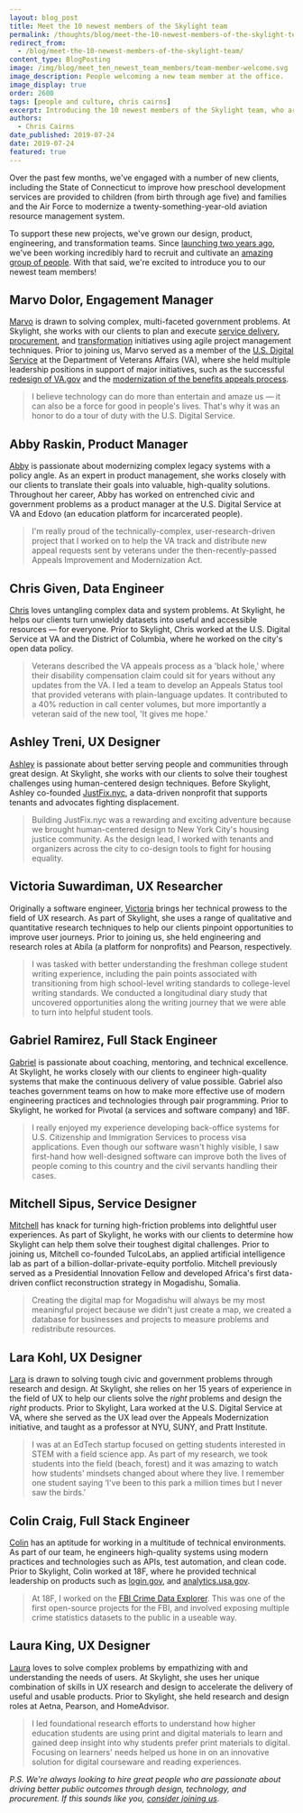 ```yaml
---
layout: blog_post
title: Meet the 10 newest members of the Skylight team
permalink: /thoughts/blog/meet-the-10-newest-members-of-the-skylight-team/
redirect_from:
  - /blog/meet-the-10-newest-members-of-the-skylight-team/
content_type: BlogPosting
image: /img/blog/meet_ten_newest_team_members/team-member-welcome.svg
image_description: People welcoming a new team member at the office.
image_display: true
order: 2600
tags: [people and culture, chris cairns]
excerpt: Introducing the 10 newest members of the Skylight team, who are working together to make government services better for everyone.
authors:
  - Chris Cairns
date_published: 2019-07-24
date: 2019-07-24
featured: true
---
```


Over the past few months, we've engaged with a number of new clients, including the State of Connecticut to improve how preschool development services are provided to children (from birth through age five) and families and the Air Force to modernize a twenty-something-year-old aviation resource management system.

To support these new projects, we've grown our design, product, engineering, and transformation teams. Since [launching two years ago](/blog/five-former-presidential-innovation-fellows-and-18f-cofounders-join-skylight/), we've been working incredibly hard to recruit and cultivate an [amazing group of people](/company/about/). With that said, we're excited to introduce you to our newest team members!

## Marvo Dolor, Engagement Manager

[Marvo](/company/about/#marvo-dolor) is drawn to solving complex, multi-faceted government problems. At Skylight, she works with our clients to plan and execute [service delivery](/work/services/#service-delivery), [procurement](/work/services/#procurement), and [transformation](/work/services/#digital-transformation) initiatives using agile project management techniques. Prior to joining us, Marvo served as a member of the [U.S. Digital Service](https://www.usds.gov/) at the Department of Veterans Affairs (VA), where she held multiple leadership positions in support of major initiatives, such as the successful [redesign of VA.gov](https://www.va.gov/) and the [modernization of the benefits appeals process](https://www.fedscoop.com/help-usds-va-improves-benefits-appeals-tracking-tool/).

<blockquote class="pullquote" markdown="1">
I believe technology can do more than entertain and amaze us — it can also be a force for good in people's lives. That's why it was an honor to do a tour of duty with the U.S. Digital Service.
</blockquote>

## Abby Raskin, Product Manager

[Abby](/company/about/#abby-raskin) is passionate about modernizing complex legacy systems with a policy angle. As an expert in product management, she works closely with our clients to translate their goals into valuable, high-quality solutions. Throughout her career, Abby has worked on entrenched civic and government problems as a product manager at the U.S. Digital Service at VA and Edovo (an education platform for incarcerated people).

<blockquote class="pullquote" markdown="1">
I'm really proud of the technically-complex, user-research-driven project that I worked on to help the VA track and distribute new appeal requests sent by veterans under the then-recently-passed Appeals Improvement and Modernization Act.
</blockquote>

## Chris Given, Data Engineer

[Chris](/company/about/#chris-given) loves untangling complex data and system problems. At Skylight, he helps our clients turn unwieldy datasets into useful and accessible resources — for everyone. Prior to Skylight, Chris worked at the U.S. Digital Service at VA and the District of Columbia, where he worked on the city's open data policy.

<blockquote class="pullquote" markdown="1">
Veterans described the VA appeals process as a 'black hole,' where their disability compensation claim could sit for years without any updates from the VA. I led a team to develop an Appeals Status tool that provided veterans with plain-language updates. It contributed to a 40% reduction in call center volumes, but more importantly a veteran said of the new tool, 'It gives me hope.'
</blockquote>

## Ashley Treni, UX Designer

[Ashley](/company/about/#ashley-treni) is passionate about better serving people and communities through great design. At Skylight, she works with our clients to solve their toughest challenges using human-centered design techniques. Before Skylight, Ashley co-founded [JustFix.nyc](https://www.justfix.nyc/), a data-driven nonprofit that supports tenants and advocates fighting displacement.

<blockquote class="pullquote" markdown="1">
Building JustFix.nyc was a rewarding and exciting adventure because we brought human-centered design to New York City's housing justice community. As the design lead, I worked with tenants and organizers across the city to co-design tools to fight for housing equality.
</blockquote>

## Victoria Suwardiman, UX Researcher

Originally a software engineer, [Victoria](/company/about/#victoria-suwardiman) brings her technical prowess to the field of UX research. As part of Skylight, she uses a range of qualitative and quantitative research techniques to help our clients pinpoint opportunities to improve user journeys. Prior to joining us, she held engineering and research roles at Abila (a platform for nonprofits) and Pearson, respectively.

<blockquote class="pullquote" markdown="1">
I was tasked with better understanding the freshman college student writing experience, including the pain points associated with transitioning from high school-level writing standards to college-level writing standards. We conducted a longitudinal diary study that uncovered opportunities along the writing journey that we were able to turn into helpful student tools.
</blockquote>

## Gabriel Ramirez, Full Stack Engineer

[Gabriel](/company/about/#gabriel-ramirez) is passionate about coaching, mentoring, and technical excellence. At Skylight, he works closely with our clients to engineer high-quality systems that make the continuous delivery of value possible. Gabriel also teaches government teams on how to make more effective use of modern engineering practices and technologies through pair programming. Prior to Skylight, he worked for Pivotal (a services and software company) and 18F.

<blockquote class="pullquote" markdown="1">
I really enjoyed my experience developing back-office systems for U.S. Citizenship and Immigration Services to process visa applications. Even though our software wasn't highly visible, I saw first-hand how well-designed software can improve both the lives of people coming to this country and the civil servants handling their cases.
</blockquote>

## Mitchell Sipus, Service Designer

[Mitchell](/company/about/#mitchell-sipus) has knack for turning high-friction problems into delightful user experiences. As part of Skylight, he works with our clients to determine how Skylight can help them solve their toughest digital challenges. Prior to joining us, Mitchell co-founded TulcoLabs, an applied artificial intelligence lab as part of a billion-dollar-private-equity portfolio. Mitchell previously served as a Presidential Innovation Fellow and developed Africa's first data-driven conflict reconstruction strategy in Mogadishu, Somalia.

<blockquote class="pullquote" markdown="1">
Creating the digital map for Mogadishu will always be my most meaningful project because we didn't just create a map, we created a database for businesses and projects to measure problems and redistribute resources.
</blockquote>

## Lara Kohl, UX Designer

[Lara](/company/about/#lara-kohl) is drawn to solving tough civic and government problems through research and design. At Skylight, she relies on her 15 years of experience in the field of UX to help our clients solve the *right* problems and design the *right* products. Prior to Skylight, Lara worked at the U.S. Digital Service at VA, where she served as the UX lead over the Appeals Modernization initiative, and taught as a professor at NYU, SUNY, and Pratt Institute.

<blockquote class="pullquote" markdown="1">
I was at an EdTech startup focused on getting students interested in STEM with a field science app. As part of my research, we took students into the field (beach, forest) and it was amazing to watch how students' mindsets changed about where they live. I remember one student saying ‘I've been to this park a million times but I never saw the birds.’
</blockquote>

## Colin Craig, Full Stack Engineer

[Colin](/company/about/#colin-craig) has an aptitude for working in a multitude of technical environments. As part of our team, he engineers high-quality systems using modern practices and technologies such as APIs, test automation, and clean code. Prior to Skylight, Colin worked at 18F, where he provided technical leadership on products such as [login.gov](https://login.gov/), and [analytics.usa.gov](https://analytics.usa.gov/).

<blockquote class="pullquote" markdown="1">
At 18F, I worked on the <a href="https://crime-data-explorer.fr.cloud.gov/">FBI Crime Data Explorer</a>. This was one of the first open-source projects for the FBI, and involved exposing multiple crime statistics datasets to the public in a useable way.
</blockquote>

## Laura King, UX Designer

[Laura](/company/about/#laura-king) loves to solve complex problems by empathizing with and understanding the needs of users. At Skylight, she uses her unique combination of skills in UX research and design to accelerate the delivery of useful and usable products. Prior to Skylight, she held research and design roles at Aetna, Pearson, and HomeAdvisor.

<blockquote class="pullquote" markdown="1">
I led foundational research efforts to understand how higher education students are using print and digital materials to learn and gained deep insight into why students prefer print materials to digital. Focusing on learners' needs helped us hone in on an innovative solution for digital courseware and reading experiences.
</blockquote>

*P.S. We're always looking to hire great people who are passionate about driving better public outcomes through design, technology, and procurement. If this sounds like you, [consider joining us](/careers/join/).*
